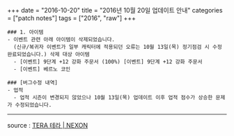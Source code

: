 +++
date = "2016-10-20"
title = "2016년 10월 20일 업데이트 안내"
categories = ["patch notes"]
tags = ["2016", "raw"]
+++

```
### 1. 아이템
- 이벤트 관련 아래 아이템이 삭제되었습니다.
  (신규/복귀자 이벤트가 일부 캐릭터에 적용되던 오류는 10월 13일(목) 정기점검 시 수정 완료되었습니다.) 삭제 대상 아이템
  - [이벤트] 9단계 +12 강화 주문서 (100%) [이벤트] 9단계 +12 강화 주문서
  - [이벤트] 베르노 코인

### [버그수정 내역]
- 업적
  - 업적 시즌이 변경되지 않았으나 10월 13일(목) 업데이트 이후 업적 점수가 상승한 문제가 수정되었습니다.
```

----

source : [TERA 테라 | NEXON](http://tera.nexon.com/news/update/view.aspx?n4articlesn=)
